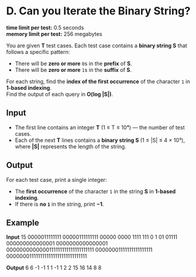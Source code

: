 # D. Can you Iterate the Binary String?

**time limit per test:** 0.5 seconds  
**memory limit per test:** 256 megabytes  

You are given **T** test cases. Each test case contains a **binary string S** that follows a specific pattern:

- There will be **zero or more** `0`s in the **prefix** of **S**.  
- There will be **zero or more** `1`s in the **suffix** of **S**.  

For each string, find the **index of the first occurrence** of the character `1` in **1-based indexing**.  
Find the output of each query in **O(log |S|)**.

## Input
- The first line contains an integer **T** (1 ≤ T ≤ 10⁴) — the number of test cases.  
- Each of the next **T** lines contains a **binary string S** (1 ≤ |S| ≤ 4 × 10³), where **|S|** represents the length of the string.

## Output
For each test case, print a single integer:

- The **first occurrence** of the character `1` in the string **S** in **1-based indexing**.  
- If there is **no `1`** in the string, print **−1**.

## Example

**Input**
15
0000011111111
00000111111111
00000
0000
1111
111
0
1
01
01111
000000000000001
0000000000000001
0000000000000111111111111111111111
00000001111111111111111
0000000111111111111111111111111111

**Output**
6
6
-1
-1
1
1
-1
1
2
2
15
16
14
8
8